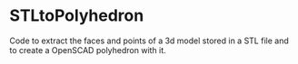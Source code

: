 # STLtoPolyhedron
Code to extract the faces and points of a 3d model stored in a STL file and to create a OpenSCAD polyhedron with it.
